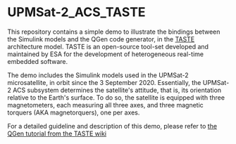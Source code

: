 # UPMSat-2_ACS_TASTE

This repository contains a simple demo to illustrate the bindings between the Simulink models and the QGen code generator, in the [TASTE](https://taste.tools/) architecture model. TASTE is an open-source tool-set developed and maintained by ESA for the development of heterogeneous real-time embedded software.

The demo includes the Simulink models used in the UPMSat-2 microsatellite, in orbit since the 3 September 2020. Essentially, the UPMSat-2 ACS subsystem determines the satellite's attitude, that is, its orientation relative to the Earth's surface. To do so, the satellite is equipped with three magnetometers, each measuring all three axes, and three magnetic torquers (AKA magnetorquers), one per axes.

For a detailed guideline and description of this demo, please refer to [the QGen tutorial from the TASTE wiki](https://taste.tuxfamily.org/wiki/index.php?title=QGen)

